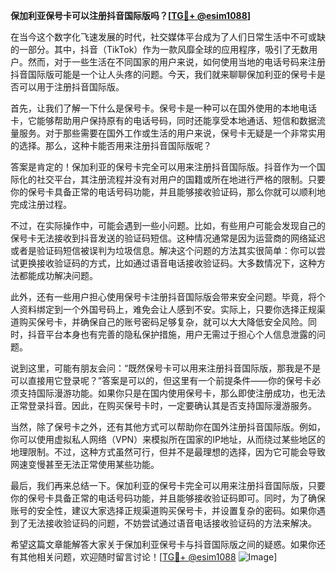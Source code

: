 **保加利亚保号卡可以注册抖音国际版吗？[[TG💪+ @esim1088](https://t.me/s/esim1088)]**

在当今这个数字化飞速发展的时代，社交媒体平台成为了人们日常生活中不可或缺的一部分。其中，抖音（TikTok）作为一款风靡全球的应用程序，吸引了无数用户。然而，对于一些生活在不同国家的用户来说，如何使用当地的电话号码来注册抖音国际版可能是一个让人头疼的问题。今天，我们就来聊聊保加利亚的保号卡是否可以用于注册抖音国际版。

首先，让我们了解一下什么是保号卡。保号卡是一种可以在国外使用的本地电话卡，它能够帮助用户保持原有的电话号码，同时还能享受本地通话、短信和数据流量服务。对于那些需要在国外工作或生活的用户来说，保号卡无疑是一个非常实用的选择。那么，这种卡能否用来注册抖音国际版呢？

答案是肯定的！保加利亚的保号卡完全可以用来注册抖音国际版。抖音作为一个国际化的社交平台，其注册流程并没有对用户的国籍或所在地进行严格的限制。只要你的保号卡具备正常的电话号码功能，并且能够接收验证码，那么你就可以顺利地完成注册过程。

不过，在实际操作中，可能会遇到一些小问题。比如，有些用户可能会发现自己的保号卡无法接收到抖音发送的验证码短信。这种情况通常是因为运营商的网络延迟或者是验证码短信被误判为垃圾信息。解决这个问题的方法其实很简单：你可以尝试更换接收验证码的方式，比如通过语音电话接收验证码。大多数情况下，这种方法都能成功解决问题。

此外，还有一些用户担心使用保号卡注册抖音国际版会带来安全问题。毕竟，将个人资料绑定到一个外国号码上，难免会让人感到不安。实际上，只要你选择正规渠道购买保号卡，并确保自己的账号密码足够复杂，就可以大大降低安全风险。同时，抖音平台本身也有完善的隐私保护措施，用户无需过于担心个人信息泄露的问题。

说到这里，可能有朋友会问：“既然保号卡可以用来注册抖音国际版，那我是不是可以直接用它登录呢？”答案是可以的，但这里有一个前提条件——你的保号卡必须支持国际漫游功能。如果你只是在国内使用保号卡，那么即使注册成功，也无法正常登录抖音。因此，在购买保号卡时，一定要确认其是否支持国际漫游服务。

当然，除了保号卡之外，还有其他方式可以帮助你在国外注册抖音国际版。例如，你可以使用虚拟私人网络（VPN）来模拟所在国家的IP地址，从而绕过某些地区的地理限制。不过，这种方式虽然可行，但并不是最理想的选择，因为它可能会导致网速变慢甚至无法正常使用某些功能。

最后，我们再来总结一下。保加利亚的保号卡完全可以用来注册抖音国际版，只要你的保号卡具备正常的电话号码功能，并且能够接收验证码即可。同时，为了确保账号的安全性，建议大家选择正规渠道购买保号卡，并设置复杂的密码。如果你遇到了无法接收验证码的问题，不妨尝试通过语音电话接收验证码的方法来解决。

希望这篇文章能解答大家关于保加利亚保号卡与抖音国际版之间的疑惑。如果你还有其他相关问题，欢迎随时留言讨论！[[TG💪+ @esim1088](https://t.me/s/esim1088) ![Image](https://i.postimg.cc/4NQfJmqS/Snipaste-2025-05-13-00-14-12.png)]
